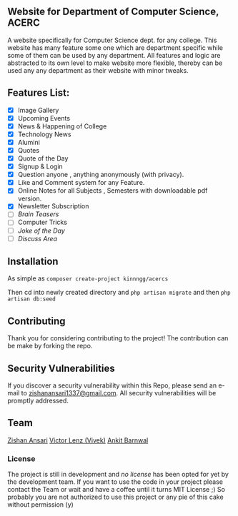## Website for Department of Computer Science, ACERC

A website specifically for Computer Science dept. for any college. This website has many feature some one which are department
specific while some of them can be used by any department. All features and logic are abstracted to its own level
to make website more flexible, thereby can be used any any department as their website with minor tweaks.

## Features List:

* [x] Image Gallery
* [x] Upcoming Events
* [x] News & Happening of College
* [x] Technology News
* [x] Alumini
* [x] Quotes
* [x] Quote of the Day
* [x] Signup & Login
* [x] Question anyone , anything anonymously (with privacy).
* [x] Like and Comment system for any Feature.
* [x] Online Notes for all Subjects , Semesters with downloadable pdf version.
* [x] Newsletter Subscription
* [ ] _Brain Teasers_
* [ ] Computer Tricks
* [ ] _Joke of the Day_
* [ ] _Discuss Area_

## Installation

As simple as
``composer create-project kinnngg/acercs``

Then cd into newly created directory and
``php artisan migrate`` and then ``php artisan db:seed``

## Contributing

Thank you for considering contributing to the project! The contribution can be make by forking the repo.

## Security Vulnerabilities

If you discover a security vulnerability within this Repo, please send an e-mail to zishanansari1337@gmail.com. All security vulnerabilities will be promptly addressed.

## Team

[Zishan Ansari](http://github.com/kinnngg)
[Victor Lenz (Vivek)](http://github.com/victorlenz)
[Ankit Barnwal](http://github.com/ankitbarnwal)

### License

The project is still in development and *no license* has been opted for yet by the development team.
If you want to use the code in your project please contact the Team or wait and have a coffee until it turns MIT License ;)
So probably you are not authorized to use this project or any pie of this cake without permission (y)